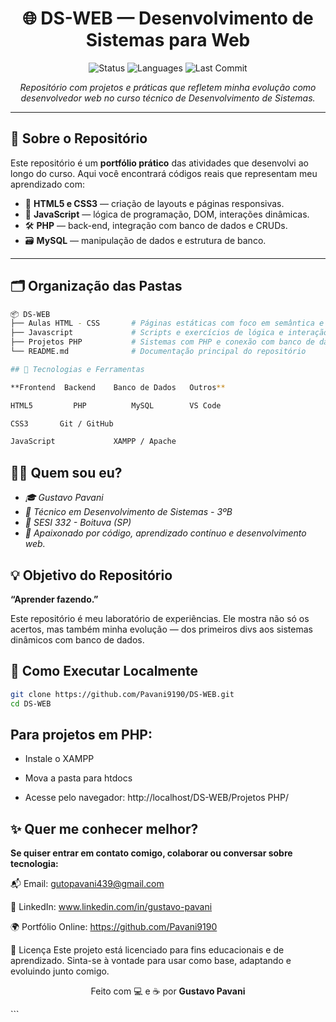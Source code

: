 <h1 align="center">🌐 DS-WEB — Desenvolvimento de Sistemas para Web</h1>

<p align="center">
  <img src="https://img.shields.io/badge/Status-Em%20Desenvolvimento-yellow" alt="Status">
  <img src="https://img.shields.io/github/languages/count/Pavani9190/DS-WEB" alt="Languages">
  <img src="https://img.shields.io/github/last-commit/Pavani9190/DS-WEB" alt="Last Commit">
</p>

<p align="center">
  <em>Repositório com projetos e práticas que refletem minha evolução como desenvolvedor web no curso técnico de Desenvolvimento de Sistemas.</em>
</p>

---

## 🧠 Sobre o Repositório

Este repositório é um **portfólio prático** das atividades que desenvolvi ao longo do curso. Aqui você encontrará códigos reais que representam meu aprendizado com:

- 🎨 **HTML5 e CSS3** — criação de layouts e páginas responsivas.
- 🧠 **JavaScript** — lógica de programação, DOM, interações dinâmicas.
- 🛠️ **PHP** — back-end, integração com banco de dados e CRUDs.
- 🗃️ **MySQL** — manipulação de dados e estrutura de banco.

---

## 🗂️ Organização das Pastas

```bash
📦 DS-WEB
├── Aulas HTML - CSS       # Páginas estáticas com foco em semântica e estilo
├── Javascript             # Scripts e exercícios de lógica e interação
├── Projetos PHP           # Sistemas com PHP e conexão com banco de dados
└── README.md              # Documentação principal do repositório
```
```bash
## 🚀 Tecnologias e Ferramentas

**Frontend	Backend	   Banco de Dados	Outros**

HTML5	      PHP	       MySQL	    VS Code

CSS3	   Git / GitHub

JavaScript			   XAMPP / Apache
```


## 👨‍💻 Quem sou eu?

- *🎓 Gustavo Pavani*
- *🧩 Técnico em Desenvolvimento de Sistemas - 3ºB*
- *🏫 SESI 332 - Boituva (SP)*
- *🎯 Apaixonado por código, aprendizado contínuo e desenvolvimento web.*

## 💡 Objetivo do Repositório

**“Aprender fazendo.”**

Este repositório é meu laboratório de experiências. Ele mostra não só os acertos, mas também minha evolução — dos primeiros divs aos sistemas dinâmicos com banco de dados.

## 🔗 Como Executar Localmente

```bash
git clone https://github.com/Pavani9190/DS-WEB.git
cd DS-WEB
```

## Para projetos em PHP:

- Instale o XAMPP

- Mova a pasta para htdocs

- Acesse pelo navegador: http://localhost/DS-WEB/Projetos PHP/

## ✨ Quer me conhecer melhor?

**Se quiser entrar em contato comigo, colaborar ou conversar sobre tecnologia:**

📬 Email: gutopavani439@gmail.com

💼 LinkedIn: www.linkedin.com/in/gustavo-pavani

🌍 Portfólio Online: https://github.com/Pavani9190

📝 Licença
Este projeto está licenciado para fins educacionais e de aprendizado. Sinta-se à vontade para usar como base, adaptando e evoluindo junto comigo.

<p align="center"> Feito com 💻 e ☕ por <strong>Gustavo Pavani</strong> </p> ```